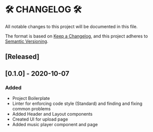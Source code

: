 # 🛠 CHANGELOG 🛠

All notable changes to this project will be documented in this file.

The format is based on [Keep a Changelog](https://keepachangelog.com/en/1.0.0/),
and this project adheres to [Semantic Versioning](https://semver.org/spec/v2.0.0.html).

## [Released]

## [0.1.0] - 2020-10-07

### Added

- Project Boilerplate
- Linter for enforcing code style (Standard) and finding and fixing common problems
- Added Header and Layout components
- Created UI for upload page
- Added music player component and page
